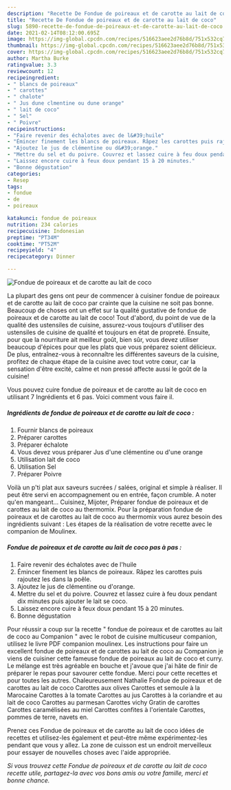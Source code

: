 ```yaml
---
description: "Recette De Fondue de poireaux et de carotte au lait de coco"
title: "Recette De Fondue de poireaux et de carotte au lait de coco"
slug: 5890-recette-de-fondue-de-poireaux-et-de-carotte-au-lait-de-coco
date: 2021-02-14T08:12:00.695Z
image: https://img-global.cpcdn.com/recipes/516623aee2d76b8d/751x532cq70/fondue-de-poireaux-et-de-carotte-au-lait-de-coco-photo-principale-de-la-recette.jpg
thumbnail: https://img-global.cpcdn.com/recipes/516623aee2d76b8d/751x532cq70/fondue-de-poireaux-et-de-carotte-au-lait-de-coco-photo-principale-de-la-recette.jpg
cover: https://img-global.cpcdn.com/recipes/516623aee2d76b8d/751x532cq70/fondue-de-poireaux-et-de-carotte-au-lait-de-coco-photo-principale-de-la-recette.jpg
author: Martha Burke
ratingvalue: 3.3
reviewcount: 12
recipeingredient:
- " blancs de poireaux"
- " carottes"
- " chalote"
- " Jus dune clmentine ou dune orange"
- " lait de coco"
- " Sel"
- " Poivre"
recipeinstructions:
- "Faire revenir des échalotes avec de l&#39;huile"
- "Émincer finement les blancs de poireaux. Râpez les carottes puis rajoutez les dans la poêle."
- "Ajoutez le jus de clémentine ou d&#39;orange."
- "Mettre du sel et du poivre. Couvrez et lassez cuire à feu doux pendant dix minutes puis ajouter le lait se coco."
- "Laissez encore cuire à feux doux pendant 15 à 20 minutes."
- "Bonne dégustation"
categories:
- Resep
tags:
- fondue
- de
- poireaux

katakunci: fondue de poireaux 
nutrition: 234 calories
recipecuisine: Indonesian
preptime: "PT34M"
cooktime: "PT52M"
recipeyield: "4"
recipecategory: Dinner

---
```



![Fondue de poireaux et de carotte au lait de coco](https://img-global.cpcdn.com/recipes/516623aee2d76b8d/751x532cq70/fondue-de-poireaux-et-de-carotte-au-lait-de-coco-photo-principale-de-la-recette.jpg)

La plupart des gens ont peur de commencer à cuisiner fondue de poireaux et de carotte au lait de coco par crainte que la cuisine ne soit pas bonne. Beaucoup de choses ont un effet sur la qualité gustative de fondue de poireaux et de carotte au lait de coco! Tout d'abord, du point de vue de la qualité des ustensiles de cuisine, assurez-vous toujours d'utiliser des ustensiles de cuisine de qualité et toujours en état de propreté. Ensuite, pour que la nourriture ait meilleur goût, bien sûr, vous devez utiliser beaucoup d'épices pour que les plats que vous préparez soient délicieux. De plus, entraînez-vous à reconnaître les différentes saveurs de la cuisine, profitez de chaque étape de la cuisine avec tout votre cœur, car la sensation d'être excité, calme et non pressé affecte aussi le goût de la cuisine!

<!--inarticleads1-->

Vous pouvez cuire fondue de poireaux et de carotte au lait de coco en utilisant 7 Ingrédients et 6 pas. Voici comment vous faire il.

##### Ingrédients de fondue de poireaux et de carotte au lait de coco :

1. Fournir  blancs de poireaux
1. Préparer  carottes
1. Préparer  échalote
1. Vous devez vous préparer  Jus d&#39;une clémentine ou d&#39;une orange
1. Utilisation  lait de coco
1. Utilisation  Sel
1. Préparer  Poivre


Voilà un p&#39;ti plat aux saveurs sucrées / salées, original et simple à réaliser. Il peut être servi en accompagnement ou en entrée, façon crumble. A noter qu&#39;en mangeant… Cuisinez, Mijoter, Préparer fondue de poireaux et de carottes au lait de coco au thermomix. Pour la préparation fondue de poireaux et de carottes au lait de coco au thermomix vous aurez besoin des ingrédients suivant : Les étapes de la réalisation de votre recette avec le companion de Moulinex. 

<!--inarticleads2-->

##### Fondue de poireaux et de carotte au lait de coco pas à pas :

1. Faire revenir des échalotes avec de l&#39;huile
1. Émincer finement les blancs de poireaux. Râpez les carottes puis rajoutez les dans la poêle.
1. Ajoutez le jus de clémentine ou d&#39;orange.
1. Mettre du sel et du poivre. Couvrez et lassez cuire à feu doux pendant dix minutes puis ajouter le lait se coco.
1. Laissez encore cuire à feux doux pendant 15 à 20 minutes.
1. Bonne dégustation


Pour réussir a coup sur la recette &#34; fondue de poireaux et de carottes au lait de coco au Companion &#34; avec le robot de cuisine multicuseur companion, utilisez le livre PDF companion moulinex. Les instructions pour faire un excellent fondue de poireaux et de carottes au lait de coco au Companion je viens de cuisiner cette fameuse fondue de poireaux au lait de coco et curry. Le mélange est très agréable en bouche et j&#39;avoue que j&#39;ai hâte de finir de préparer le repas pour savourer cette fondue. Merci pour cette recettes et pour toutes les autres. Chaleureusement Nathalie Fondue de poireaux et de carottes au lait de coco Carottes aux olives Carottes et semoule à la Marocaine Carottes à la tomate Carottes au jus Carottes à la coriandre et au lait de coco Carottes au parmesan Carottes vichy Gratin de carottes Carottes caramélisées au miel Carottes confites à l&#39;orientale Carottes, pommes de terre, navets en. 

<!--inarticleads1-->

<p>
Prenez ces Fondue de poireaux et de carotte au lait de coco idées de recettes et utilisez-les également et peut-être même expérimentez-les pendant que vous y allez. La zone de cuisson est un endroit merveilleux pour essayer de nouvelles choses avec l'aide appropriée.
</p>

<p>
<i>Si vous trouvez cette Fondue de poireaux et de carotte au lait de coco recette utile, partagez-la avec vos bons amis ou votre famille, merci et bonne chance.</i>
</p>
